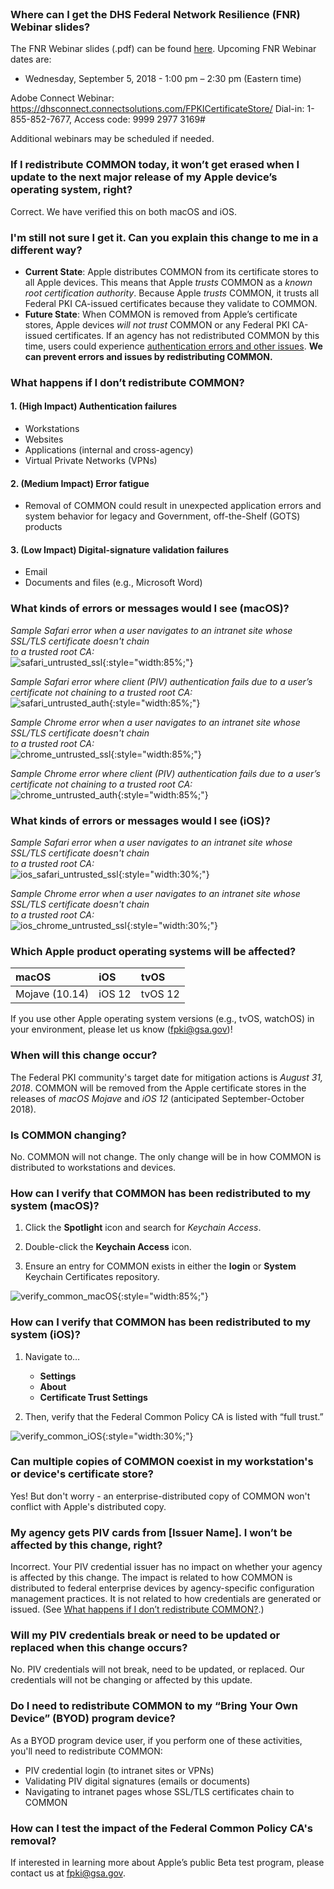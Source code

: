 <br>

### Where can I get the DHS Federal Network Resilience (FNR) Webinar slides?
The FNR Webinar slides (.pdf) can be found <a target="_blank" href="{{site.baseurl}}/docs/FPKI_Trust_Removal_-_FNR_Webinar_08022018.pdf">here</a>. Upcoming FNR Webinar dates are:
* Wednesday, September 5, 2018 - 1:00 pm – 2:30 pm (Eastern time)

Adobe Connect Webinar:
https://dhsconnect.connectsolutions.com/FPKICertificateStore/
Dial-in:  1-855-852-7677, Access code: 9999 2977 3169#

Additional webinars may be scheduled if needed.

### If I redistribute COMMON today, it won’t get erased when I update to the next major release of my Apple device’s operating system, right?
Correct. We have verified this on both macOS and iOS. 

### I'm still not sure I get it. Can you explain this change to me in a different way?
- **Current State**: Apple distributes COMMON from its certificate stores to all Apple devices. This means that Apple *trusts* COMMON as a *known root certification authority*. Because Apple *trusts* COMMON, it trusts all Federal PKI CA-issued certificates because they validate to COMMON.
- **Future State**: When COMMON is removed from Apple’s certificate stores, Apple devices *will not trust* COMMON or any Federal PKI CA-issued certificates. If an agency has not redistributed COMMON by this time, users could experience [authentication errors and other issues](#what-happens-if-i-dont-redistribute-common). **We can prevent errors and issues by redistributing COMMON.**


### What happens if I don’t redistribute COMMON?

#### 1. (High Impact) Authentication failures
- Workstations 
- Websites  
- Applications (internal and cross-agency)
- Virtual Private Networks (VPNs)

#### 2. (Medium Impact) Error fatigue
- Removal of COMMON could result in unexpected application errors and system behavior for legacy and Government, off-the-Shelf (GOTS) products

#### 3. (Low Impact) Digital-signature validation failures
- Email
- Documents and files (e.g., Microsoft Word)


### What kinds of errors or messages would I see (macOS)?

*Sample Safari error when a user navigates to an intranet site whose SSL/TLS certificate doesn't chain<br>to a trusted root CA:*
     <br>
     ![safari_untrusted_ssl]({{site.baseurl}}/img/safari_untrusted_ssl.png){:style="width:85%;"}
    
*Sample Safari error where client (PIV) authentication fails due to a user’s certificate not chaining to a trusted root CA:*
     <br>
     ![safari_untrusted_auth]({{site.baseurl}}/img/safari_untrusted_auth.png){:style="width:85%;"}
   
*Sample Chrome error when a user navigates to an intranet site whose SSL/TLS certificate doesn't chain<br>to a trusted root CA:*
     <br>
     ![chrome_untrusted_ssl]({{site.baseurl}}/img/chrome_untrusted_ssl.png){:style="width:85%;"}

*Sample Chrome error where client (PIV) authentication fails due to a user’s certificate not chaining to a trusted root CA:*
     <br>
     ![chrome_untrusted_auth]({{site.baseurl}}/img/chrome_untrusted_auth.png){:style="width:85%;"}


### What kinds of errors or messages would I see (iOS)?

*Sample Safari error when a user navigates to an intranet site whose SSL/TLS certificate doesn't chain<br>to a trusted root CA:*
     <br>
     ![ios_safari_untrusted_ssl]({{site.baseurl}}/img/ios_safari_untrusted_ssl.png){:style="width:30%;"}

*Sample Chrome error when a user navigates to an intranet site whose SSL/TLS certificate doesn't chain<br>to a trusted root CA:*
     <br>
     ![ios_chrome_untrusted_ssl]({{site.baseurl}}/img/ios_chrome_untrusted_ssl.png){:style="width:30%;"}


### Which Apple product operating systems will be affected?

| **macOS** |  **iOS** | **tvOS** | 
| :-------- |  :-------- | :-------- | 
| Mojave (10.14)  | iOS 12 | tvOS 12 |

If you use other Apple operating system versions (e.g., tvOS, watchOS) in your environment, please let us know (fpki@gsa.gov)!

### When will this change occur?

The Federal PKI community's target date for mitigation actions is *August 31, 2018*.  COMMON will be removed from the Apple certificate stores in the releases of _macOS Mojave_ and _iOS 12_ (anticipated September-October 2018).

### Is COMMON changing?

No. COMMON will not change. The only change will be in how COMMON is distributed to workstations and devices.

### How can I verify that COMMON has been redistributed to my system (macOS)?

1. Click the **Spotlight** icon and search for *Keychain Access*.

2. Double-click the **Keychain Access** icon.

3. Ensure an entry for COMMON exists in either the **login** or **System** Keychain Certificates repository.

![verify_common_macOS]({{site.baseurl}}/img/verify_common_macOS.png){:style="width:85%;"}

### How can I verify that COMMON has been redistributed to my system (iOS)?

1. Navigate to…
     - **Settings** 
     - **About**  
     - **Certificate Trust Settings**
     
2. Then, verify that the Federal Common Policy CA is listed with “full trust.”

![verify_common_iOS]({{site.baseurl}}/img/verify_common_iOS.png){:style="width:30%;"}



### Can multiple copies of COMMON coexist in my workstation's or device's certificate store?

Yes! But don't worry - an enterprise-distributed copy of COMMON won't conflict with Apple's distributed copy. 


### My agency gets PIV cards from [Issuer Name]. I won’t be affected by this change, right?

Incorrect.  Your PIV credential issuer has no impact on whether your agency is affected by this change. 
The impact is related to how COMMON is distributed to federal enterprise devices by agency-specific configuration management practices.  It is not related to how credentials are generated or issued.  (See [What happens if I don’t redistribute COMMON?](#what-happens-if-i-dont-redistribute-common).)   

### Will my PIV credentials break or need to be updated or replaced when this change occurs?

No. PIV credentials will not break, need to be updated, or replaced. Our credentials will not be changing or affected by this update.

### Do I need to redistribute COMMON to my “Bring Your Own Device” (BYOD) program device?

As a BYOD program device user, if you perform one of these activities, you'll need to redistribute COMMON:
- PIV credential login (to intranet sites or VPNs) 
- Validating PIV digital signatures (emails or documents)
- Navigating to intranet pages whose SSL/TLS certificates chain to COMMON


### How can I test the impact of the Federal	Common Policy CA's removal?

If interested in learning more about Apple’s public Beta test program, please contact us at fpki@gsa.gov.
